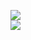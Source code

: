 [![](https://img.shields.io/badge/Made%20With-Github%20Spray-lightgrey.svg?style=for-the-badge&logo=github)](https://github.com/Annihil/github-spray#18488)  
[![](https://i.imgur.com/2DrTn0Z.gif)](https://github.com/Annihil/github-spray)